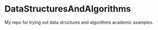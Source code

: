 # DataStructuresAndAlgorithms
My repo for trying out data structures and algorithms academic axamples.
